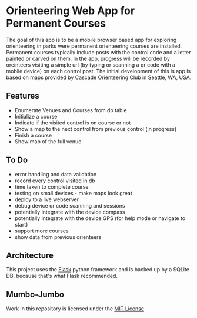 Orienteering Web App for Permanent Courses
==========================================

The goal of this app is to be a mobile browser based app for exploring orienteering in parks were permanent orienteering courses are installed. Permanent courses typically include posts with the control code and a letter painted or carved on them. In the app, progress will be recorded by oreinteers visiting a simple url (by typing or scanning a qr code with a mobile device) on each control post. The initial development of this is app is based on maps provided by Cascade Orienteering Club in Seattle, WA, USA.

Features
--------
* Enumerate Venues and Courses from db table
* Initialize a course
* Indicate if the visited control is on course or not
* Show a map to the next control from previous control (in progress)
* Finish a course
* Show map of the full venue

To Do
-----
* error handling and data validation
* record every control visited in db
* time taken to complete course
* testing on small devices - make maps look great
* deploy to a live webserver
* debug device qr code scanning and sessions
* potentially integrate with the device compass
* potentially integrate with the device GPS (for help mode or navigate to start)
* support more courses
* show data from previous orienteers


Architecture
------------
This project uses the [Flask](http://flask.pocoo.org/) python framework and is backed up by a SQLite DB, because that's what Flask recommended.


Mumbo-Jumbo
-----------
Work in this repository is licensed under the [MIT License](http://mit-license.org/)
